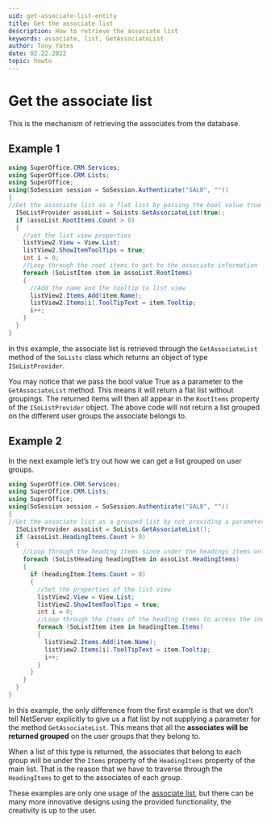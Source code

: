 ```yaml
---
uid: get-associate-list-entity
title: Get the associate list
description: How to retrieve the associate list
keywords: associate, list, GetAssociateList
author: Tony Yates
date: 02.22.2022
topic: howto
---
```


# Get the associate list

This is the mechanism of retrieving the associates from the database.

## Example 1

```csharp
using SuperOffice.CRM.Services;
using SuperOffice.CRM.Lists;
using SuperOffice;
using(SoSession session = SoSession.Authenticate("SAL0", ""))
{
//Get the associate list as a flat list by passing the bool value true as the parameter
  ISoListProvider assoList = SoLists.GetAssociateList(true);
  if (assoList.RootItems.Count > 0)
  {
    //set the list view properties
    listView2.View = View.List;
    listView2.ShowItemToolTips = true;
    int i = 0;
    //Loop through the root items to get to the associate information
    foreach (SoListItem item in assoList.RootItems)
    {
      //Add the name and the tooltip to list view
      listView2.Items.Add(item.Name);
      listView2.Items[i].ToolTipText = item.Tooltip;
      i++;
    }
  }
}
```

In this example, the associate list is retrieved through the `GetAssociateList` method of the `SoLists` class which returns an object of type `ISoListProvider`.

You may notice that we pass the bool value True as a parameter to the `GetAssociateList` method. This means it will return a flat list without groupings. The returned items will then all appear in the `RootItems` property of the `ISoListProvider` object. The above code will not return a list grouped on the different user groups the associate belongs to.

## Example 2

In the next example let’s try out how we can get a list grouped on user groups.

```csharp
using SuperOffice.CRM.Services;
using SuperOffice.CRM.Lists;
using SuperOffice;
using(SoSession session = SoSession.Authenticate("SAL0", ""))
{
//Get the associate list as a grouped list by not providing a parameter to the method
  ISoListProvider assoList = SoLists.GetAssociateList();
  if (assoList.HeadingItems.Count > 0)
  {
    //Loop through the heading items since under the headings items only the associates will be grouped
    foreach (SoListHeading headingItem in assoList.HeadingItems)
    {
      if (headingItem.Items.Count > 0)
      {
        //Set the properties of the list view
        listView2.View = View.List;
        listView2.ShowItemToolTips = true;
        int i = 0;
        //Loop through the items of the heading items to access the individual information of the associates
        foreach (SoListItem item in headingItem.Items)
        {
          listView2.Items.Add(item.Name);
          listView2.Items[i].ToolTipText = item.Tooltip;
          i++;
        }
      }
    }
  }
}
```

In this example, the only difference from the first example is that we don’t tell NetServer explicitly to give us a flat list by not supplying a parameter for the method `GetAssociateList`. This means that all the **associates will be returned grouped** on the user groups that they belong to.

When a list of this type is returned, the associates that belong to each group will be under the `Items` property of the `HeadingItems` property of the main list. That is the reason that we have to traverse through the `HeadingItems` to get to the associates of each group.

These examples are only one usage of the [associate list][1], but there can be many more innovative designs using the provided functionality, the creativity is up to the user.

<!-- Referenced links -->
[1]: ../../../../contact/associate.md
